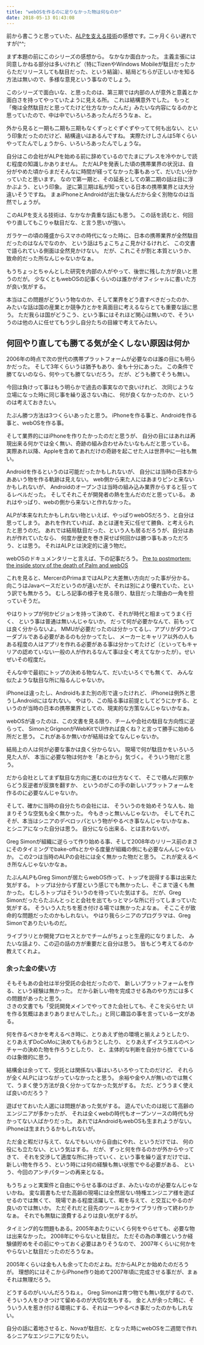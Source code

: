 ```yaml
---
title: "webOSを作るのに足りなかった物は何なのか"
date: 2018-05-13 01:43:08
---
```


前から書こうと思っていた、[ALPを支える技術](http://dagezi.hatenablog.com/entry/2018/04/01/232107)の感想です。二ヶ月くらい遅れですが(^^;

まず本題の前にこのシリーズの感想から。
なかなか面白かった。
主義主張には同意しかねる部分は多いけれど（特にTizenやWindows Mobileが駄目だったからただリリースしても駄目だった、という結論）、結局どちらが正しいかを知る方法は無いので、多様な意見という事なのでしょう。

このシリーズで面白いな、と思ったのは、第三期では内部の人が意外と意義とか面白さを持ってやっていたように見える所。
これは結構意外でした。
もっと「俺は全然駄目だと思ってたけど仕方なかったんだ」みたいな内容になるのかと思っていたので、中は中でいろいろあったんだろうなぁ、と。

外から見ると一期も二期も三期もなくずっとぐずぐずやってて何も出ない、という印象だったのだけど、結構違いはあるんですね。
実際たけしさんは5年くらいやってたんでしょうから、いろいろあったんでしょうな。

自分はこの会社がALPを始める前に辞めているのでたまにプレスを冷やかしで読む程度の知識しかありません。
ただALPを発表した頃の携帯業界の状況は、自分がやめた頃からまだそんなに時間が経ってなかった事もあって、だいたい分かっていたと思います。
なので第一期と、その延長としての第二期の話は目に浮かぶよう、という印象。
逆に第三期は私が知っている日本の携帯業界とは大分違いそうですね。
まぁiPhoneとAndroidが出た後なんだから全く別物なのは当然でしょうが。

このALPを支える技術は、なかなか貴重な話にも思う。
この話を読むと、何回やり直してもこりゃ駄目だな、と言う思いが強い。

ガラケーの頃の隆盛からスマホの時代になった時に、日本の携帯業界が全然駄目だったのはなんでなのか、
という話はちょこちょこ見かけるけれど、
この文書で語られている側面は全然見かけない。
だが、これこそが割と本質というか、致命的だった所なんじゃないかなぁ。

もうちょっとちゃんとした研究を内部の人がやって、後世に残した方が良いと思うのだが。
少なくともwebOSの記事くらいのは誰かがオフィシャルに書いた方が良い気がする。

本当はこの問題がどういう物なのか、そして業界をどう直すべきだったのか、
みたいな話は国の産業とか競争力とかを真面目に考えるならとても重要な話に思う。
ただ我らは国がどうこう、という事にはそれほど関心は無いので、そういうのは他の人に任せてもう少し自分たちの目線で考えてみたい。

## 何回やり直しても勝てる気が全くしない原因は何か

2006年の時点で次の世代の携帯プラットフォームが必要なのは誰の目にも明らかだった。
そして3年くらいうは猶予もあり、金も十分にあった。
この条件で勝てないのなら、何やっても勝てないだろう。
だが、どうも勝てそうも無い。

今回は負けって事はもう明らかで過去の事実なので良いけれど、
次同じような立場になった時に同じ事を繰り返さない為に、
何が良くなかったのか、というのは考えておきたい。

たぶん勝つ方法は3つくらいあったと思う。
iPhoneを作る事と、Androidを作る事と、webOSを作る事。

そして業界的にはiPhoneを作りたかったのだと思うが、
自分の目にはあれは再現出来る何かでは全く無い、奇跡の組み合わせみたいなもんだと思っている。
実際あれ以降、Appleを含めてあれだけの奇跡を起こせた人は世界中に一社も無い。

Androidを作るというのは可能だったかもしれないが、
自分には当時の日本からああいう物を作る軌跡は見えない。
web側から来た人にはあまりピンと来ないかもしれないが、
Androidのオープンさは当時の組み込み業界からすると狂ってるレベルだった。
そしてそれこそが開発者の熱を生んだのだと思っている。
あれはやっぱり、webの側から来ないと作れなかった。

ALPが本来なれたかもしれない物といえば、やっぱりwebOSだろう、と自分は思ってしまう。
あれを作れていれば、あとは運を天に任せて勝負、と考えられたと思うのだ。
あれでは結局駄目だった、という人も居るだろうが、自分はあれが作れていたなら、
何度か歴史を巻き戻せば何回かは勝つ事もあっただろう、とは思う。
それはALPとは決定的に違う物だ。

webOSのドキュメンタリーと言えば、下の記事だろう。
[Pre to postmortem: the inside story of the death of Palm and webOS](https://www.theverge.com/2012/6/5/3062611/palm-webos-hp-inside-story-pre-postmortem)

これを見ると、MercerのPrimaまではALPと大差無い方向だった事が分かる。
向こうはJavaベースだというのが違いだが、それは別により優れていた、という訳でも無かろう。
むしろ記事の様子を見る限り、駄目だった理由の一角を担っていそうだ。

やはりトップが何かビジョンを持って決めて、それが時代と相まってうまく行く、
という事は普通は無いんじゃないか。
だって何が必要かなんて、前もっては良く分からないよ。
MMUが必要だったのは分かってるし、アプリがダウンローダブルである必要があるのも分かってたし、
メーカーとキャリア以外の人もある程度の人はアプリを作れる必要がある事は分かってたけど（といってもキャリアの認めていない一般の人が作れるなんて事は全く考えてなかったが）。せいぜいその程度だ。

そんな中で最初にトップの決める物なんて、だいたいろくでも無くて、
みんな似たような駄目な所に陥るんじゃないか。

iPhoneは違ったし、Androidもまた別の形で違ったけれど、
iPhoneは例外と思うしAndroidにはなれない。
やはり、この陥る事は前提としてどうにかする、というのが当時の日本の携帯業界としての、現実的な方策なんじゃないかなぁ。

webOSが違ったのは、この文書を見る限り、チームや会社の駄目な方向性に逆らって、
SimonとGrignonがWebKitでUI作れば良くね？と言って勝手に始める所だと思う。
これがあるか無いかが結局は全てなんじゃないか。

結局上の人は何が必要な事かは良く分からない。
現場で何が駄目かをいろいろ見た人が、
本当に必要な物は何かを「あとから」気づく。
そういう物だと思う。

だから会社としてまず駄目な方向に進むのは仕方なくて、
そこで積んだ洞察からどう反逆者が反旗を翻すか、
というのがこの手の新しいプラットフォームを作るのに必要なんじゃないか。

そして、確かに当時の自分たちの会社には、
そういうのを始めそうな人も、始まりそうな空気も全く無かった。
今もきっと無いんじゃないか。
そしてそれこそが、本当はシニアのデベロッパという物がやるべき事なんじゃないかなぁ、
とシニアになった自分は思う。
自分になら出来る、とは言わないが。

Greg Simonが組織に逆らって作り始める事、そして2008年のリリース前のまさにそのタイミングでbake-offsとかやる度量が組織の側にも必要なんんじゃないか。
この2つは当時のALPの会社には全く無かった物だと思う。
これが変えるべき所なんじゃないかなぁ。

たぶんALPもGreg Simonが居たらwebOS作って、トップを説得する事は出来た気がする。
トップは分からず屋という感じでも無かったし、そこまで遠くも無かった。
むしろトップはそういうのを待っていた気はする。
だが、Greg Simonだったらたぶんとっとと会社を出てもっとマシな所に行ってしまっていた気がする。
そういう人たちを惹き付ける場では無かったよなぁ。
そここそが致命的な問題だったのかもしれない。
やはり我らシニアのプログラマは、Greg Simonでありたいものだ。

ライブラリとか開発プロセスとかでチームがちょっと生産的になりました、
みたいな話より、この辺の話の方が重要だと自分は思う。
皆もどう考えてるのか教えてくれよ。

### 余った金の使い方

そもそもあの会社は半分受託の会社だったので、
新しいプラットフォームを作る、という経験は無かった。
だから新しい物を完成させる為のやり方には多くの問題があったと思う。  
さきの文書でも「受託開発メインでやってきた会社しても、そこを尖らせた UIを作る気概はあまりありませんでした。」と同じ趣旨の事を言っている一文がある。

何を作るべきかを考えるべき時に、とりあえず他の環境と揃えようとしたり、
とりあえずDoCoMoに決めてもらおうとしたり、
とりあえずイスラエルのベンチャーの決めた物を作ろうとしたり、
と、主体的な判断を自分から捨てているのは象徴的に思う。

結構金は余ってて、受託とは関係ない事はいろいろやってたのだけど、
それらが全くALPにはつながっていなかったと思う。
余裕や金や人が無いのでは無くて、うまく使う方法が良く分かってなかった気がする。
ただ、どううまく使えば良いのだろう？

遊ばせておいた人選には問題があった気がする。
遊んでいたのは総じて高齢のエンジニアが多かったが、
それは全くwebの時代もオープンソースの時代も分かってない人ばかりだった。
あれではAndroidもwebOSも生まれようがない。
iPhoneは生まれうるかもしれないが。

ただ金と暇だけ与えて、なんでもいいから自由にやれ、というだけでは、
何の役にも立たない、という気はする。
だが、ずっと何を作るのかが外からやってきて、
それを交渉して適度な所に持っていく、という事を繰り返すだけでは、
新しい物を作ろう、という時には何の経験も無い状態でやる必要がある、
という、今回のアンチパターンの再来となる。

もうちょっと実案件と自由にやらせる事のはざま、みたいなのが必要なんじゃないかね。
変な肩書もたせた高齢の現場には全然居ない特権エンジニア様を遊ばせるのでは無くて、
現場である程度活躍して、暇を与えて、と交互にやるのが良いのでは無いか。
ただそれだと目先のツールとかライブラリ作って終わりかなぁ。
それでも無駄に浪費するよりは良い気がするが。

タイミング的な問題もある。2005年あたりにいくら何をやらせても、必要な物は出来なかった。
2008年にやらないと駄目だ。
ただその為の準備というか経験値貯めをその前にやっておく必要はありそうなので、
2007年くらいに何かをやらないと駄目だったのだろうなぁ。

2005年くらいは金も人も余ってたのだよね。だからALPとか始めたのだろうが。
理想的にはそこからiPhone作り始めて2007年頃に完成させる事だが、まぁそれは無理だろう。

どうするのがいいんだろうねぇ。
Greg Simonは育つ物でも無い気がするので、
そういう人をひきつけて留めるのが大切な気もする。
金と人が余った時に、そういう人を惹き付ける環境にする、それは一つやるべき事だったのかもしれない。

自分の話に着地させると、Novaが駄目だ、となった時にwebOSを二週間で作れるシニアなエンジニアになりたい。
